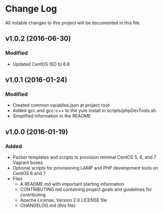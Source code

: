 # Change Log
All notable changes to this project will be documented in this file.

## v1.0.2 (2016-06-30)
### Modified
* Updated CentOS ISO to 6.8

## v1.0.1 (2016-01-24)
### Modified
* Created common variables.json at project root
* Added gcc and gcc-c++ to the yum install in scripts/phpDevTools.sh
* Simplified information in the README

## v1.0.0 (2016-01-19)
### Added
* Packer templates and scripts to provision minimal CentOS 5, 6, and 7 Vagrant boxes
* Optional scripts for provisioning LAMP and PHP development tools on CentOS 6 and 7
* Files
  - A README.md with important starting information
  - CONTRIBUTING.md containing project goals and guidelines for contributing
  - Apache License, Version 2.0 LICENSE file
  - CHANGELOG.md (this file)
